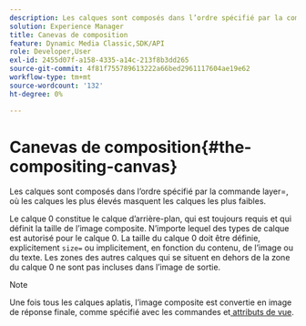 ```yaml
---
description: Les calques sont composés dans l’ordre spécifié par la commande layer=, où les calques les plus élevés masquent les calques les plus faibles.
solution: Experience Manager
title: Canevas de composition
feature: Dynamic Media Classic,SDK/API
role: Developer,User
exl-id: 2455d07f-a158-4335-a14c-213f8b3dd265
source-git-commit: 4f81f755789613222a66bed2961117604ae19e62
workflow-type: tm+mt
source-wordcount: '132'
ht-degree: 0%

---
```


# Canevas de composition{#the-compositing-canvas}

Les calques sont composés dans l’ordre spécifié par la commande layer=, où les calques les plus élevés masquent les calques les plus faibles.

Le calque 0 constitue le calque d’arrière-plan, qui est toujours requis et qui définit la taille de l’image composite. N’importe lequel des types de calque est autorisé pour le calque 0. La taille du calque 0 doit être définie, explicitement `size=` ou implicitement, en fonction du contenu, de l’image ou du texte. Les zones des autres calques qui se situent en dehors de la zone du calque 0 ne sont pas incluses dans l’image de sortie.

>[!NOTE]
>
>Une fois tous les calques aplatis, l’image composite est convertie en image de réponse finale, comme spécifié avec les commandes et[ attributs de vue](../../../../../../is-api/http-ref/image-serving-api-ref/c-http-protocol-reference/c-syntax-and-features/c-command-overview/r-view-commands-and-attributes.md#reference-8b3d637d080a47a4ba669a7f0de2ba90).
